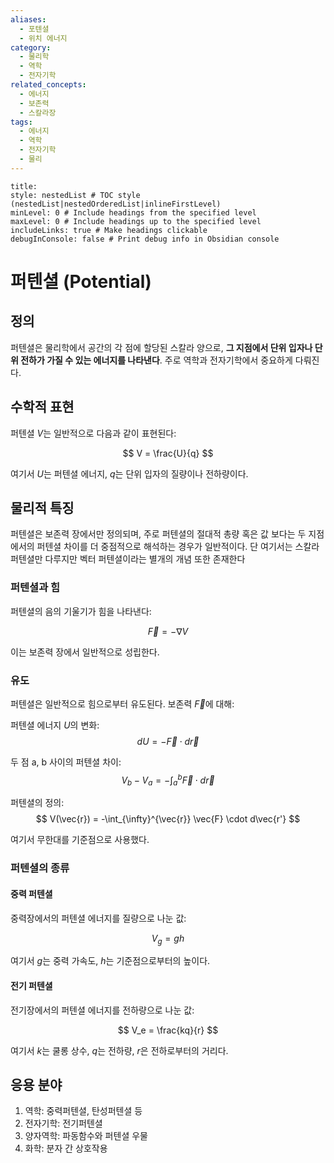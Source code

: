 ```yaml
---
aliases:
  - 포텐셜
  - 위치 에너지
category:
  - 물리학
  - 역학
  - 전자기학
related_concepts:
  - 에너지
  - 보존력
  - 스칼라장
tags:
  - 에너지
  - 역학
  - 전자기학
  - 물리
---
```


```table-of-contents
title: 
style: nestedList # TOC style (nestedList|nestedOrderedList|inlineFirstLevel)
minLevel: 0 # Include headings from the specified level
maxLevel: 0 # Include headings up to the specified level
includeLinks: true # Make headings clickable
debugInConsole: false # Print debug info in Obsidian console
```
# 퍼텐셜 (Potential)

## 정의

퍼텐셜은 물리학에서 공간의 각 점에 할당된 스칼라 양으로, **그 지점에서 단위 입자나 단위 전하가 가질 수 있는 에너지를 나타낸다**. 주로 역학과 전자기학에서 중요하게 다뤄진다. 

## 수학적 표현

퍼텐셜 $V$는 일반적으로 다음과 같이 표현된다:

$$ V = \frac{U}{q} $$

여기서 $U$는 퍼텐셜 에너지, $q$는 단위 입자의 질량이나 전하량이다.


## 물리적 특징
퍼텐셜은 보존력 장에서만 정의되며, 주로 퍼텐셜의 절대적 총량 혹은 값 보다는 두 지점에서의 퍼텐셜 차이를 더 중점적으로 해석하는 경우가 일반적이다. 
단 여기서는 스칼라 퍼텐셜만 다루지만 벡터 퍼텐셜이라는 별개의 개념 또한 존재한다

### 퍼텐셜과 힘

퍼텐셜의 음의 기울기가 힘을 나타낸다:

$$ \vec{F} = -\nabla V $$

이는 보존력 장에서 일반적으로 성립한다.

### 유도

퍼텐셜은 일반적으로 힘으로부터 유도된다. 보존력 $\vec{F}$에 대해:

퍼텐셜 에너지 $U$의 변화:
   $$ dU = -\vec{F} \cdot d\vec{r} $$

두 점 a, b 사이의 퍼텐셜 차이:
   $$ V_b - V_a = -\int_a^b \vec{F} \cdot d\vec{r} $$

퍼텐셜의 정의:
   $$ V(\vec{r}) = -\int_{\infty}^{\vec{r}} \vec{F} \cdot d\vec{r'} $$

여기서 무한대를 기준점으로 사용했다.

### 퍼텐셜의 종류

#### 중력 퍼텐셜

중력장에서의 퍼텐셜 에너지를 질량으로 나눈 값:

$$ V_g = gh $$

여기서 $g$는 중력 가속도, $h$는 기준점으로부터의 높이다.

#### 전기 퍼텐셜

전기장에서의 퍼텐셜 에너지를 전하량으로 나눈 값:

$$ V_e = \frac{kq}{r} $$

여기서 $k$는 쿨롱 상수, $q$는 전하량, $r$은 전하로부터의 거리다.


## 응용 분야

1. 역학: 중력퍼텐셜, 탄성퍼텐셜 등
2. 전자기학: 전기퍼텐셜
3. 양자역학: 파동함수와 퍼텐셜 우물
4. 화학: 분자 간 상호작용


